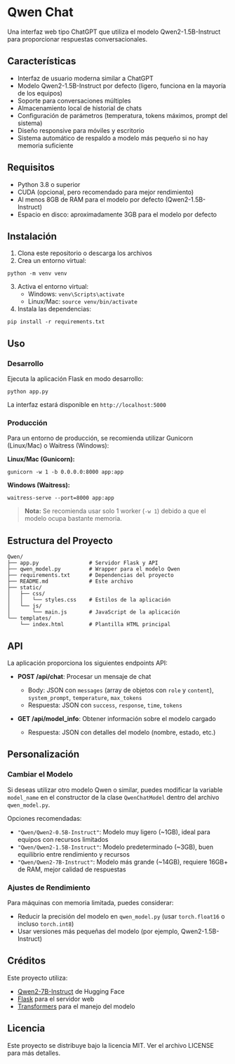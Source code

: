 # Qwen Chat

Una interfaz web tipo ChatGPT que utiliza el modelo Qwen2-1.5B-Instruct para proporcionar respuestas conversacionales.

## Características

- Interfaz de usuario moderna similar a ChatGPT
- Modelo Qwen2-1.5B-Instruct por defecto (ligero, funciona en la mayoría de los equipos)
- Soporte para conversaciones múltiples
- Almacenamiento local de historial de chats
- Configuración de parámetros (temperatura, tokens máximos, prompt del sistema)
- Diseño responsive para móviles y escritorio
- Sistema automático de respaldo a modelo más pequeño si no hay memoria suficiente

## Requisitos

- Python 3.8 o superior
- CUDA (opcional, pero recomendado para mejor rendimiento)
- Al menos 8GB de RAM para el modelo por defecto (Qwen2-1.5B-Instruct)
- Espacio en disco: aproximadamente 3GB para el modelo por defecto

## Instalación

1. Clona este repositorio o descarga los archivos
2. Crea un entorno virtual:
```
python -m venv venv
```
3. Activa el entorno virtual:
   - Windows: `venv\Scripts\activate`
   - Linux/Mac: `source venv/bin/activate`
4. Instala las dependencias:
```
pip install -r requirements.txt
```

## Uso

### Desarrollo

Ejecuta la aplicación Flask en modo desarrollo:

```
python app.py
```

La interfaz estará disponible en `http://localhost:5000`

### Producción

Para un entorno de producción, se recomienda utilizar Gunicorn (Linux/Mac) o Waitress (Windows):

**Linux/Mac (Gunicorn):**
```
gunicorn -w 1 -b 0.0.0.0:8000 app:app
```

**Windows (Waitress):**
```
waitress-serve --port=8000 app:app
```

> **Nota:** Se recomienda usar solo 1 worker (`-w 1`) debido a que el modelo ocupa bastante memoria.

## Estructura del Proyecto

```
Qwen/
├── app.py                # Servidor Flask y API
├── qwen_model.py         # Wrapper para el modelo Qwen
├── requirements.txt      # Dependencias del proyecto
├── README.md             # Este archivo
├── static/
│   ├── css/
│   │   └── styles.css    # Estilos de la aplicación
│   └── js/
│       └── main.js       # JavaScript de la aplicación
└── templates/
    └── index.html        # Plantilla HTML principal
```

## API

La aplicación proporciona los siguientes endpoints API:

- **POST /api/chat**: Procesar un mensaje de chat
  - Body: JSON con `messages` (array de objetos con `role` y `content`), `system_prompt`, `temperature`, `max_tokens`
  - Respuesta: JSON con `success`, `response`, `time`, `tokens`

- **GET /api/model_info**: Obtener información sobre el modelo cargado
  - Respuesta: JSON con detalles del modelo (nombre, estado, etc.)

## Personalización

### Cambiar el Modelo

Si deseas utilizar otro modelo Qwen o similar, puedes modificar la variable `model_name` en el constructor de la clase `QwenChatModel` dentro del archivo `qwen_model.py`.

Opciones recomendadas:
- `"Qwen/Qwen2-0.5B-Instruct"`: Modelo muy ligero (~1GB), ideal para equipos con recursos limitados
- `"Qwen/Qwen2-1.5B-Instruct"`: Modelo predeterminado (~3GB), buen equilibrio entre rendimiento y recursos
- `"Qwen/Qwen2-7B-Instruct"`: Modelo más grande (~14GB), requiere 16GB+ de RAM, mejor calidad de respuestas

### Ajustes de Rendimiento

Para máquinas con memoria limitada, puedes considerar:
- Reducir la precisión del modelo en `qwen_model.py` (usar `torch.float16` o incluso `torch.int8`)
- Usar versiones más pequeñas del modelo (por ejemplo, Qwen2-1.5B-Instruct)

## Créditos

Este proyecto utiliza:
- [Qwen2-7B-Instruct](https://huggingface.co/Qwen/Qwen2-7B-Instruct) de Hugging Face
- [Flask](https://flask.palletsprojects.com/) para el servidor web
- [Transformers](https://huggingface.co/docs/transformers/index) para el manejo del modelo

## Licencia

Este proyecto se distribuye bajo la licencia MIT. Ver el archivo LICENSE para más detalles. 